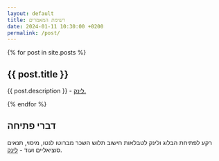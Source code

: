 ```yaml
---
layout: default
title: רשימת המאמרים
date: 2024-01-11 10:30:00 +0200
permalink: /post/
---
```


{% for post in site.posts %}
  <h2>{{ post.title }}</h2>
  <p>{{ post.description }} - 
    <a href="{{ post.url }}">לינק.</a>
  </p>
{% endfor %}

## דברי פתיחה
רקע לפתיחת הבלוג ולינק לטבלאות חישוב תלוש השכר מברוטו לנטו, מיסוי, תנאים סוציאליים ועוד - [לינק](/about).
